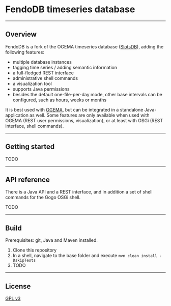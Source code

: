 # FendoDB timeseries database

----
## Overview
FendoDB is a fork of the OGEMA timeseries database ([SlotsDB](https://github.com/ogema/ogema/tree/public/src/core/ref-impl/recordeddata-slotsdb)), adding the following features:

* multiple database instances
* tagging time series / adding semantic information
* a full-fledged REST interface
* administrative shell commands
* a visualization tool
* supports Java permissions
* besides the default one-file-per-day mode, other base intervals can be configured, such as hours, weeks or months

It is best used with [OGEMA](www.ogema.org), but can be integrated in a standalone Java-application as well. Some features are only available when used with OGEMA (REST user permissions, visualization), or at least with OSGi (REST interface, shell commands).

---
## Getting started
TODO

---
## API reference
There is a Java API and a REST interface, and in addition a set of shell commands for the Gogo OSGi shell.

TODO

----
## Build
Prerequisites: git, Java and Maven installed.

1. Clone this repository
2. In a shell, navigate to the base folder and execute `mvn clean install -DskipTests` 
3. TODO

----
## License
[GPL v3](https://www.gnu.org/licenses/gpl-3.0.en.html)

